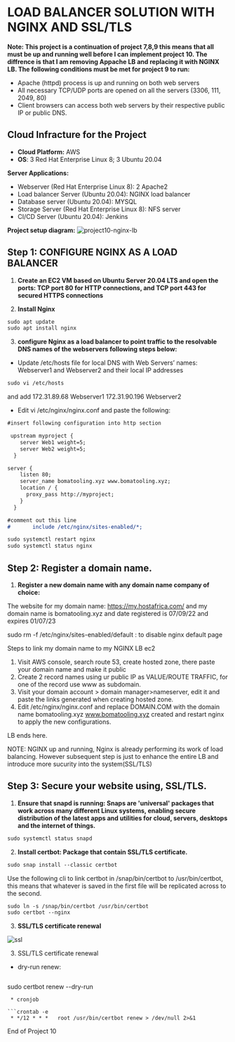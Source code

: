 # LOAD BALANCER SOLUTION WITH NGINX AND SSL/TLS 

**Note: This project is a continuation of project 7,8,9 this means that all must be up and running well before I can implement project 10. The diffrence is that I am removing Appache LB and replacing it with NGINX LB. The following conditions must be met for project 9 to run:**

* Apache (httpd) process is up and running on both web servers
* All necessary TCP/UDP ports are opened on all the servers (3306, 111, 2049, 80)
* Client browsers can access both web servers by their respective public IP or public DNS.

## Cloud Infracture for the Project

* **Cloud Platform:** AWS
* **OS**: 3 Red Hat Enterprise Linux 8; 3 Ubuntu 20.04

**Server Applications:**
* Webserver (Red Hat Enterprise Linux 8): 2 Apache2
* Load balancer Server (Ubuntu 20.04): NGINX load balancer
* Database server (Ubuntu 20.04): MYSQL
* Storage Server (Red Hat Enterprise Linux 8): NFS server
* CI/CD Server (Ubuntu 20.04): Jenkins

**Project setup diagram:**
![project10-nginx-lb](https://user-images.githubusercontent.com/65962095/188865089-e3253c45-f0d3-4b48-b887-fe0b903b2178.png)

## Step 1: CONFIGURE NGINX AS A LOAD BALANCER
1. **Create an EC2 VM based on Ubuntu Server 20.04 LTS and open the ports: TCP port 80 for HTTP connections, and TCP port 443 for secured HTTPS connections**

2. **Install Nginx**
```markdown
sudo apt update
sudo apt install nginx
```

3. **configure Nginx as a load balancer to point traffic to the resolvable DNS names of the webservers following steps below:**
* Update /etc/hosts file for local DNS with Web Servers’ names: Webserver1 and Webserver2 and their local IP addresses

```markdown
sudo vi /etc/hosts
``` 
and add 172.31.89.68 Webserver1
172.31.90.196 Webserver2

* Edit vi /etc/nginx/nginx.conf and paste the following:
```markdown
#insert following configuration into http section

 upstream myproject {
    server Web1 weight=5;
    server Web2 weight=5;
  }

server {
    listen 80;
    server_name bomatooling.xyz www.bomatooling.xyz;
    location / {
      proxy_pass http://myproject;
    }
  }

#comment out this line
#       include /etc/nginx/sites-enabled/*;

```
```markdown
sudo systemctl restart nginx
sudo systemctl status nginx
```

## Step 2: Register a domain name.

1. **Register a new domain name with any domain name company of choice:**

The website for my domain name: https://my.hostafrica.com/ and my domain name is bomatooling.xyz and date registered is 07/09/22 and expires 01/07/23

sudo rm -f /etc/nginx/sites-enabled/default  : to disable nginx default page

Steps to link my domain name to my NGINX LB ec2
1. Visit AWS console, search route 53, create hosted zone, there paste your domain name and make it public
2. Create 2 record names using ur public IP as VALUE/ROUTE TRAFFIC, for one of the record use www as subdomain.
3. Visit your domain account > domain manager>nameserver, edit it and paste the links generated when creating hosted zone.
4. Edit /etc/nginx/nginx.conf and replace   DOMAIN.COM with the domain name bomatooling.xyz www.bomatooling.xyz created and restart nginx to apply the new configurations.

LB ends here.

NOTE: NGINX up and running, Nginx is already performing its work of load balancing. However subsequent step is just to enhance the entire LB and introduce more sucurity into the system(SSL/TLS)

## Step 3: Secure your website using, SSL/TLS.

1. **Ensure that snapd is running: Snaps are 'universal' packages that work across many different Linux systems, enabling secure distribution of the latest apps and utilities for cloud, servers, desktops and the internet of things.**

```markdown
sudo systemctl status snapd
```

2. **Install certbot: Package that contain SSL/TLS certificate.**

```markdown
sudo snap install --classic certbot
```
Use the following cli to link certbot in /snap/bin/certbot to /usr/bin/certbot, this means that whatever is saved in the first file will be replicated across to the second.
```markdown
sudo ln -s /snap/bin/certbot /usr/bin/certbot
sudo certbot --nginx
```

3. **SSL/TLS certificate renewal**

![ssl](https://user-images.githubusercontent.com/65962095/188865872-f3531fef-36b7-4bbd-acc7-6ebbaec1962b.png)

3. SSL/TLS certificate renewal

 
 * dry-run renew:
   ```markdown
sudo certbot renew --dry-run
```
 * cronjob
 
```crontab -e
 * */12 * * *   root /usr/bin/certbot renew > /dev/null 2>&1
```

 End of Project 10
